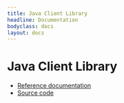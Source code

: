 ```yaml
---
title: Java Client Library
headline: Documentation
bodyclass: docs
layout: docs
---
```

# Java Client Library

 * [Reference documentation]({{site.core_api_doc}}/client)
 * [Source code]({{site.core_java_repo}}/tree/master/client)
